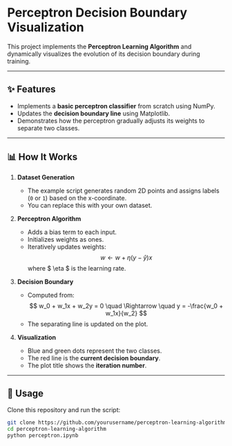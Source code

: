 # Perceptron Decision Boundary Visualization  

This project implements the **Perceptron Learning Algorithm** and dynamically visualizes the evolution of its decision boundary during training.  

---

## ✨ Features  
- Implements a **basic perceptron classifier** from scratch using NumPy.  
- Updates the **decision boundary line** using Matplotlib.  
- Demonstrates how the perceptron gradually adjusts its weights to separate two classes.   

---

## 📊 How It Works  
1. **Dataset Generation**  
   - The example script generates random 2D points and assigns labels (`0` or `1`) based on the x-coordinate.  
   - You can replace this with your own dataset.  

2. **Perceptron Algorithm**  
   - Adds a bias term to each input.  
   - Initializes weights as ones.  
   - Iteratively updates weights:  
     $$ w \leftarrow w + \eta (y - \hat{y})x $$
     where $ \eta $ is the learning rate.  

3. **Decision Boundary**  
   - Computed from:  
     $$
     w_0 + w_1x + w_2y = 0 \quad \Rightarrow \quad y = -\frac{w_0 + w_1x}{w_2}
     $$
   - The separating line is updated on the plot.  

4. **Visualization**  
   - Blue and green dots represent the two classes.  
   - The red line is the **current decision boundary**.  
   - The plot title shows the **iteration number**.  

---

## 🚀 Usage  
Clone this repository and run the script:  

```bash
git clone https://github.com/yourusername/perceptron-learning-algorithm.git
cd perceptron-learning-algorithm
python perceptron.ipynb

